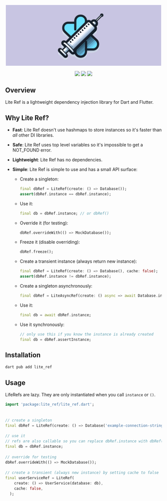 <p align="center">
  <img width="500" src="https://github.com/jinyus/lite_ref/blob/main/assets/logo.jpg?raw=true">
</p>

<p align="center">
  <img src="https://img.shields.io/badge/license-MIT-purple"> 
  <a href="https://app.codecov.io/github/jinyus/lite_ref"><img src="https://img.shields.io/codecov/c/github/jinyus/lite_ref"></a>
  <a href="https://pub.dev/packages/lite_ref"><img src="https://img.shields.io/pub/points/lite_ref?color=blue"></a>
</p>

## Overview

Lite Ref is a lightweight dependency injection library for Dart and Flutter.

## Why Lite Ref?

-   **Fast**: Lite Ref doesn't use hashmaps to store instances so it's faster than _all_ other DI libraries.
-   **Safe**: Lite Ref uses top level variables so it's impossible to get a NOT_FOUND error.
-   **Lightweight**: Lite Ref has no dependencies.
-   **Simple**: Lite Ref is simple to use and has a small API surface:

    -   Create a singleton:

        ```dart
        final dbRef = LiteRef(create: () => Database());
        assert(dbRef.instance == dbRef.instance);
        ```

    -   Use it:

        ```dart
        final db = dbRef.instance; // or dbRef()
        ```

    -   Override it (for testing):

        ```dart
        dbRef.overrideWith(() => MockDatabase());
        ```

    -   Freeze it (disable overriding):

        ```dart
        dbRef.freeze();
        ```

    -   Create a transient instance (always return new instance):

        ```dart
        final dbRef = LiteRef(create: () => Database(), cache: false);
        assert(dbRef.instance != dbRef.instance);
        ```

    -   Create a singleton asynchronously:

        ```dart
        final dbRef = LiteAsyncRef(create: () async => await Database.init());
        ```

    -   Use it:

        ```dart
        final db = await dbRef.instance;
        ```

    -   Use it synchronously:

        ```dart
        // only use this if you know the instance is already created
        final db = dbRef.assertInstance;
        ```

## Installation

```bash
dart pub add lite_ref
```

## Usage

LifeRefs are lazy. They are only instantiated when you call `instance` or `()`.

```dart
import 'package:lite_ref/lite_ref.dart';


// create a singleton
final dbRef = LiteRef(create: () => Database('example-connection-string'));

// use it
// refs are also callable so you can replace dbRef.instance with dbRef()
final db = dbRef.instance;

// override for testing
dbRef.overrideWith(() => MockDatabase());

// create a transient (always new instance) by setting cache to false
final userServiceRef = LiteRef(
    create: () => UserService(database: db),
    cache: false,
  );
```
